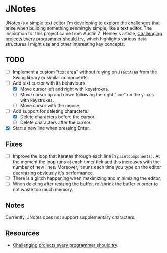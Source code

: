 # JNotes
JNotes is a simple text editor I'm developing to explore the challenges that arise when building something seemingly simple, like a text editor. The inspiration for this project came from Austin Z. Henley's article, [Challenging projects every programmer should try](https://austinhenley.com/blog/challengingprojects.html), which highlights various data structures I might use and other interesting key concepts.

## TODO
- [ ] Implement a custom "text area" without relying on `JTextArea` from the Swing library or similar components.
- [ ] Add text cursor with its behaviours.
  - [x] Move cursor left and right with keystrokes.
  - [ ] Move cursor up and down following the right "line" on the y-axis with keystrokes.
  - [ ] Move cursor with the mouse.
- [ ] Add support for deleting characters:
  - [x] Delete characters before the cursor.
  - [ ] Delete characters after the cursor.
- [x] Start a new line when pressing Enter.

## Fixes
- [ ] Improve the loop that iterates through each line in `paintComponent()`. At the moment the loop runs at each timer tick and this increases with the number of new lines.
    Moreover, it runs each time you type on the editor decreasing obviously it's performance.
- [ ] There is a glitch happening when maximizing and minimizing the editor.
- [ ] When deleting after resizing the buffer, re-shrink the buffer in order to not waste too much memory.

## Notes
Currently, JNotes does not support supplementary characters.

## Resources
- [Challenging projects every programmer should try](https://austinhenley.com/blog/challengingprojects.html).